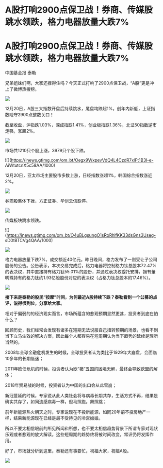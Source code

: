 # A股打响2900点保卫战！券商、传媒股跳水领跌，格力电器放量大跌7%

# A股打响2900点保卫战！券商、传媒股跳水领跌，格力电器放量大跌7%

中国基金报 泰勒

兄弟姐妹们啊，大家还撑得住吗？今天正式打响了2900点保卫战，“A股”更是冲上了微博热搜榜。

![](https://inews.gtimg.com/om_bt/OQ0hhYQUQT3GROAf89128lz6LbND9AcDHW1VQGWOdlhpkAA/1000)

12月20日，A股三大指数开盘后持续跳水，尾盘均跌超1%，创年内新低，上证指数险守2900点整数关口！

截至收盘，沪指跌1.03%，深成指跌1.41%，创业板指跌1.36%，北证50指数逆市走强，涨超2%。

![](https://inews.gtimg.com/om_bt/ORZ4KN1zwH7p0je6OyPcGw8qxa4Ntj6dfgRopqn9U6al4AA/1000)

市场共1210只个股上涨，3979只个股下跌。

![](https://inews.gtimg.com/om_bt/Oegx9WxpevVdQ4L4CzdR7xlFt1B3I-e-
AiWtutcnX5c58AA/1000)

12月20日，亚太市场主要股市多数上涨，日经指数涨超1%，韩国综合指数涨近2%。

![](https://inews.gtimg.com/om_bt/ONO-9QFPE4tQ1Z2MzCfjfQ2k0pzgW5po698mP2Nhi_VgIAA/1000)

券商股集体下挫，方正证券、华创云信跌停。

![](https://inews.gtimg.com/om_bt/O1Jv10IxHZt0r-NH7tKN_oRa9LuwP7BDTA1f0JG8iH3H8AA/1000)

传媒板块跳水领跌。

![](https://inews.gtimg.com/om_bt/O4uBLgsungO1sRoRhlfKK33dsGns3Useg-
sD0tBTCVg4QAA/1000)

![](https://inews.gtimg.com/om_bt/OxSQIQvNdjQma7SshZ5TyJbyAq1elZlEKFYLqlZC9SHvgAA/1000)

格力电器放量下跌7%，成交额近40亿元。昨日晚间，格力发布了一则受让子公司股份的公告。公告表示，本次交易完成后，格力电器将控制格力钛总股本72.47%的表决权，其中直接持有格力钛55.01%的股份，并通过表决权委托安排，拥有董明珠持有的格力钛约1.93亿股股份对应的表决权（占格力钛总股本的17.46%）。

![](https://inews.gtimg.com/om_bt/OPH7FIuoLC3ZJJttEBhMz3_KJ_Lgo0Q1gOaOjpeqYnFKIAA/1000)

**接下来是泰勒的股民“按摩”时间，为何最近A股持续下跌？泰勒看到一个公募的点评，说得很到位，分享给大家。**

相对于偏弱的的经济现实而言，市场所蕴含的悲观预期显然更甚，投资者到底在怕什么？

回顾历史，我们经常会发现有诸多在短期无法说服自己扭转预期的场景，也看不到当下立马生效的解决方案，因此每个人都容易在短周期认为当下趋势的延续是理所当然的。

2008年全球金融危机发生的时候，全球投资者认为类比于1929年大崩盘，会面临10多年的长期低迷；

2011年欧债危机的时候，投资者认为欧“猪”五国的困境无解，最终会导致欧盟的解体；

2018年贸易战的时候，投资者认为中国的出口会从此雪崩；

新冠蔓延的时候，专家说从此人类社会将与病毒长期共存，生活方式不再，结果是确实共存了，如同流感病毒一样，但马照跑，舞照跳；

前年新能源热火朝天之时，专家说现在不投新能源，如同20年前不投房地产一样，结果新能源现在已经是最不受待见的冷宫娘娘。

所以不要太相信眼前的所见所闻和所想，也不要太相信趋势背景下所谓专家对现状乐观或者悲观的放大解读，这些短周期的趋势终将被时间改变，常识仍将发挥作用。

好了，市场就分析到这里，泰勒还有事要忙，祝福大家，祝福A股。

![](https://inews.gtimg.com/om_bt/OX52pVj5JxbKzovhWlxCjKNYcd8KHkZFUyTkwI_EfOwrIAA/1000)

